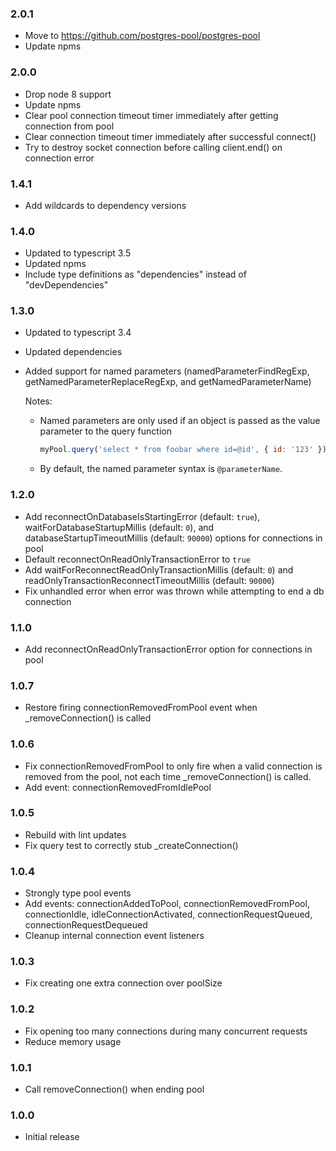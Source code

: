 ### 2.0.1

  * Move to https://github.com/postgres-pool/postgres-pool
  * Update npms

### 2.0.0

  * Drop node 8 support
  * Update npms
  * Clear pool connection timeout timer immediately after getting connection from pool
  * Clear connection timeout timer immediately after successful connect() 
  * Try to destroy socket connection before calling client.end() on connection error 

### 1.4.1

  * Add wildcards to dependency versions

### 1.4.0

  * Updated to typescript 3.5
  * Updated npms
  * Include type definitions as "dependencies" instead of "devDependencies"  

### 1.3.0

  * Updated to typescript 3.4
  * Updated dependencies
  * Added support for named parameters (namedParameterFindRegExp, getNamedParameterReplaceRegExp, and getNamedParameterName)
    
    Notes:

      * Named parameters are only used if an object is passed as the value parameter to the query function
        
        ```js
        myPool.query('select * from foobar where id=@id', { id: '123' });
        ```
        
      * By default, the named parameter syntax is `@parameterName`.

### 1.2.0

  * Add reconnectOnDatabaseIsStartingError (default: `true`), waitForDatabaseStartupMillis (default: `0`), and databaseStartupTimeoutMillis (default: `90000`) options for connections in pool
  * Default reconnectOnReadOnlyTransactionError to `true`
  * Add waitForReconnectReadOnlyTransactionMillis (default: `0`) and readOnlyTransactionReconnectTimeoutMillis (default: `90000`)
  * Fix unhandled error when error was thrown while attempting to end a db connection

### 1.1.0

  * Add reconnectOnReadOnlyTransactionError option for connections in pool

### 1.0.7

  * Restore firing connectionRemovedFromPool event when _removeConnection() is called

### 1.0.6

  * Fix connectionRemovedFromPool to only fire when a valid connection is removed from the pool, not each time _removeConnection() is called.
  * Add event: connectionRemovedFromIdlePool

### 1.0.5

  * Rebuild with lint updates
  * Fix query test to correctly stub _createConnection()

### 1.0.4

  * Strongly type pool events
  * Add events: connectionAddedToPool, connectionRemovedFromPool, connectionIdle, idleConnectionActivated, connectionRequestQueued, connectionRequestDequeued
  * Cleanup internal connection event listeners

### 1.0.3

  * Fix creating one extra connection over poolSize

### 1.0.2

  * Fix opening too many connections during many concurrent requests
  * Reduce memory usage

### 1.0.1

  * Call removeConnection() when ending pool

### 1.0.0

  * Initial release
